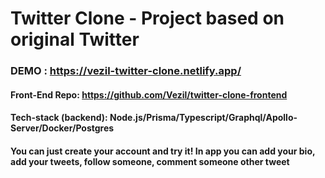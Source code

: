 # Twitter Clone - Project based on original Twitter

### DEMO : https://vezil-twitter-clone.netlify.app/

#### Front-End Repo: https://github.com/Vezil/twitter-clone-frontend

#### Tech-stack (backend): Node.js/Prisma/Typescript/Graphql/Apollo-Server/Docker/Postgres

#### You can just create your account and try it! In app you can add your bio, add your tweets, follow someone, comment someone other tweet
